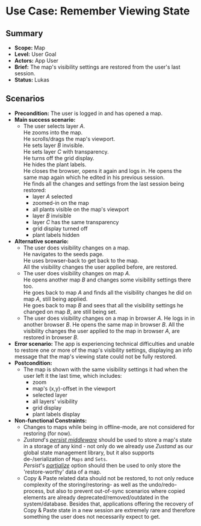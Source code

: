 # Use Case: Remember Viewing State

## Summary

- **Scope:** Map
- **Level:** User Goal
- **Actors:** App User
- **Brief:** The map's visibility settings are restored from the user's last session.
- **Status:** Lukas

## Scenarios

- **Precondition:**
  The user is logged in and has opened a map.
- **Main success scenario:**
  - The user selects layer _A_.  
    He zooms into the map.  
    He scrolls/drags the map's viewport.  
    He sets layer _B_ invisible.  
    He sets layer _C_ with transparency.  
    He turns off the grid display.  
    He hides the plant labels.  
    He closes the browser, opens it again and logs in.
    He opens the same map again which he edited in his previous session.  
    He finds all the changes and settings from the last session being restored:
    - layer _A_ selected
    - zoomed-in on the map
    - all plants visible on the map's viewport
    - layer _B_ invisible
    - layer _C_ has the same transparency
    - grid display turned off
    - plant labels hidden
- **Alternative scenario:**
  - The user does visibility changes on a map.  
    He navigates to the seeds page.  
    He uses browser-back to get back to the map.  
    All the visibility changes the user applied before, are restored.
  - The user does visibility changes on map _A_.  
    He opens another map _B_ and changes some visibility settings there too.  
    He goes back to map _A_ and finds all the visibility changes he did on map _A_, still being applied.  
    He goes back to map _B_ and sees that all the visibility settings he changed on map _B_, are still being set.
  - The user does visibility changes on a map in browser _A_.
    He logs in in another browser _B_.
    He opens the same map in browser _B_.
    All the visibility changes the user applied to the map in browser _A_, are restored in browser _B_.
- **Error scenario:**
  The app is experiencing technical difficulties and unable to restore one or more of the map's visibility settings, displaying an info message that the map's viewing state could not be fully restored.
- **Postcondition:**
  - The map is shown with the same visibility settings it had when the user left it the last time, which includes:
    - zoom
    - map's (x,y)-offset in the viewport
    - selected layer
    - all layers' visibility
    - grid display
    - plant labels display
- **Non-functional Constraints:**
  - Changes to maps while being in offline-mode, are not considered for restoring (for now).
  - _Zustand_'s [_persist middleware_](https://docs.pmnd.rs/zustand/integrations/persisting-store-data) should be used to store a map's state in a storage of any kind - not only do we already use _Zustand_ as our global state management library, but it also supports de-/serialization of `Maps` and `Sets`.  
    _Persist_'s [_partialize_](https://docs.pmnd.rs/zustand/integrations/persisting-store-data#partialize) option should then be used to only store the 'restore-worthy' data of a map.
  - Copy & Paste related data should not be restored, to not only reduce complexity of the storing/restoring- as well as the undo/redo-process, but also to prevent out-of-sync scenarios where copied elements are already deprecated/removed/outdated in the system/database.
    Besides that, applications offering the recovery of Copy & Paste state in a new session are extremely rare and therefore something the user does not necessarily expect to get.
